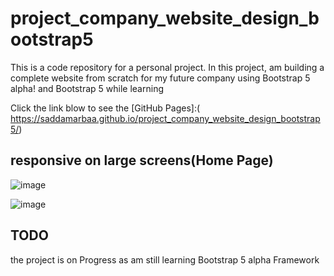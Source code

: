# project_company_website_design_bootstrap5

This is a code repository for a personal project. 
In this project, am building a complete website from scratch 
for my future company using Bootstrap 5 alpha! and Bootstrap 5 while learning 

Click the link blow to see the [GitHub Pages]:( https://saddamarbaa.github.io/project_company_website_design_bootstrap5/)

## responsive on large screens(Home Page)

![image](https://user-images.githubusercontent.com/51326421/104223576-69a18800-5476-11eb-8b01-1a85be03500b.png)

![image](https://user-images.githubusercontent.com/51326421/104223473-424abb00-5476-11eb-895e-1aa4dbfdca21.png)


## TODO
the project is on Progress as am still learning Bootstrap 5 alpha Framework
